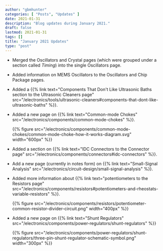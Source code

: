 ```yaml
---
author: "gbmhunter"
categories: [ "Posts", "Updates" ]
date: 2021-01-31
description: "Blog updates during January 2021."
draft: false
lastmod: 2021-01-31
tags: []
title: "January 2021 Updates"
type: "post"
---
```


* Merged the Oscillators and Crystal pages (which were grouped under a section called _Timing_) into the single Oscillators page.

* Added information on MEMS Oscillators to the Oscillators and Chip Package pages.

* Added a {{% link text="Components That Don't Like Ultrasonic Baths section to the Ultrasonic Cleaners page" src="/electronics/tools/ultrasonic-cleaners#components-that-dont-like-ultrasonic-baths" %}}.

* Added a new page on {{% link text="Common-mode Chokes" src="/electronics/components/common-mode-chokes" %}}.

  {{% figure src="/electronics/components/common-mode-chokes/common-mode-choke-how-it-works-diagram.svg" width="600px" %}}

* Added a section on {{% link text="IDC Connectors to the Connector page" src="/electronics/components/connectors#idc-connectors" %}}.

* Add a new page (currently in notes form) on {{% link text="Small-Signal Analysis" src="/electronics/circuit-design/small-signal-analysis" %}}.

* Added more information about {{% link text="potentiometers to the Resistors page" src="/electronics/components/resistors#potentiometers-and-rheostats-variable-resistors" %}}.

  {{% figure src="/electronics/components/resistors/potentiometer-common-resistor-divider-circuit.png" width="400px" %}}

* Added a new page on {{% link text="Shunt Regulators" src="/electronics/components/power-regulators/shunt-regulators" %}}

  {{% figure src="/electronics/components/power-regulators/shunt-regulators/three-pin-shunt-regulator-schematic-symbol.png" width="300px" %}}